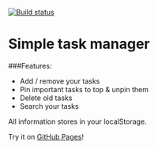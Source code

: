 [![Build status](https://ci.appveyor.com/api/projects/status/10qmnhwnqk2i0un3?svg=true)](https://ci.appveyor.com/project/solarlime/ahj-homework-3-2)

# Simple task manager

###Features:
- Add / remove your tasks
- Pin important tasks to top & unpin them
- Delete old tasks
- Search your tasks

All information stores in your localStorage.

Try it on [GitHub Pages](https://solarlime.github.io/ahj-homework-3.2/)!
